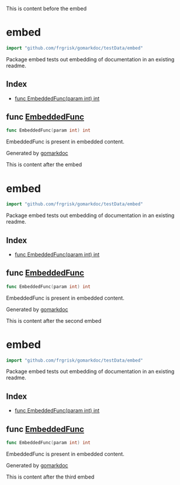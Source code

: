 This is content before the embed

<!-- gomarkdoc:embed:start -->

<!-- Code generated by gomarkdoc. DO NOT EDIT -->

# embed

```go
import "github.com/frgrisk/gomarkdoc/testData/embed"
```

Package embed tests out embedding of documentation in an existing readme.

## Index

- [func EmbeddedFunc\(param int\) int](<#EmbeddedFunc>)


<a name="EmbeddedFunc"></a>
## func [EmbeddedFunc](<https://github.com/frgrisk/gomarkdoc?path=testData%2Fembed%2Fembed.go&version=GBmaster&lineStyle=plain&line=6&lineEnd=6&lineStartColumn=1&lineEndColumn=33>)

```go
func EmbeddedFunc(param int) int
```

EmbeddedFunc is present in embedded content.

Generated by [gomarkdoc](<https://github.com/frgrisk/gomarkdoc>)


<!-- gomarkdoc:embed:end -->

This is content after the embed

<!-- gomarkdoc:embed:start -->

<!-- Code generated by gomarkdoc. DO NOT EDIT -->

# embed

```go
import "github.com/frgrisk/gomarkdoc/testData/embed"
```

Package embed tests out embedding of documentation in an existing readme.

## Index

- [func EmbeddedFunc\(param int\) int](<#EmbeddedFunc>)


<a name="EmbeddedFunc"></a>
## func [EmbeddedFunc](<https://github.com/frgrisk/gomarkdoc?path=testData%2Fembed%2Fembed.go&version=GBmaster&lineStyle=plain&line=6&lineEnd=6&lineStartColumn=1&lineEndColumn=33>)

```go
func EmbeddedFunc(param int) int
```

EmbeddedFunc is present in embedded content.

Generated by [gomarkdoc](<https://github.com/frgrisk/gomarkdoc>)


<!-- gomarkdoc:embed:end -->

This is content after the second embed

<!-- gomarkdoc:embed:start -->

<!-- Code generated by gomarkdoc. DO NOT EDIT -->

# embed

```go
import "github.com/frgrisk/gomarkdoc/testData/embed"
```

Package embed tests out embedding of documentation in an existing readme.

## Index

- [func EmbeddedFunc\(param int\) int](<#EmbeddedFunc>)


<a name="EmbeddedFunc"></a>
## func [EmbeddedFunc](<https://github.com/frgrisk/gomarkdoc?path=testData%2Fembed%2Fembed.go&version=GBmaster&lineStyle=plain&line=6&lineEnd=6&lineStartColumn=1&lineEndColumn=33>)

```go
func EmbeddedFunc(param int) int
```

EmbeddedFunc is present in embedded content.

Generated by [gomarkdoc](<https://github.com/frgrisk/gomarkdoc>)


<!-- gomarkdoc:embed:end -->

This is content after the third embed
